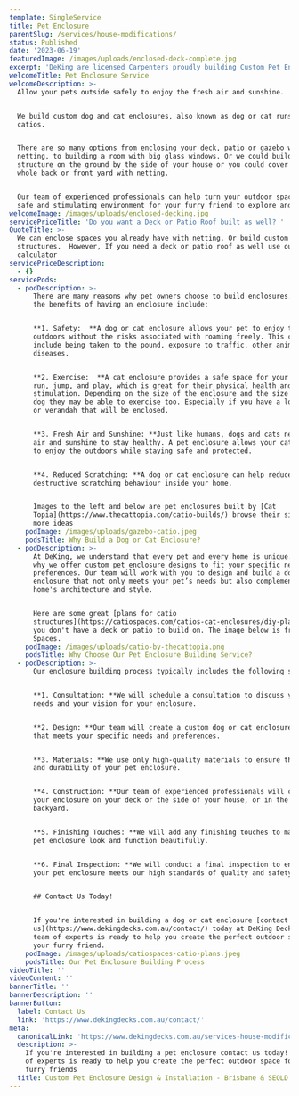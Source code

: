 ```yaml
---
template: SingleService
title: Pet Enclosure
parentSlug: /services/house-modifications/
status: Published
date: '2023-06-19'
featuredImage: /images/uploads/enclosed-deck-complete.jpg
excerpt: 'DeKing are licensed Carpenters proudly building Custom Pet Enclosures '
welcomeTitle: Pet Enclosure Service
welcomeDescription: >-
  Allow your pets outside safely to enjoy the fresh air and sunshine. 


  We build custom dog and cat enclosures, also known as dog or cat runs or
  catios. 


  There are so many options from enclosing your deck, patio or gazebo with
  netting, to building a room with big glass windows. Or we could build a custom
  structure on the ground by the side of your house or you could cover your
  whole back or front yard with netting. 


  Our team of experienced professionals can help turn your outdoor space into a
  safe and stimulating environment for your furry friend to explore and enjoy.
welcomeImage: /images/uploads/enclosed-decking.jpg
servicePriceTitle: 'Do you want a Deck or Patio Roof built as well? '
QuoteTitle: >-
  We can enclose spaces you already have with netting. Or build custom wooden
  structures.  However, If you need a deck or patio roof as well use our
  calculator
servicePriceDescription:
  - {}
servicePods:
  - podDescription: >-
      There are many reasons why pet owners choose to build enclosures. Some of
      the benefits of having an enclosure include:


      **1. Safety:  **A dog or cat enclosure allows your pet to enjoy the
      outdoors without the risks associated with roaming freely. This can
      include being taken to the pound, exposure to traffic, other animals, and
      diseases.


      **2. Exercise:  **A cat enclosure provides a safe space for your cat to
      run, jump, and play, which is great for their physical health and mental
      stimulation. Depending on the size of the enclosure and the size of the
      dog they may be able to exercise too. Especially if you have a long deck
      or verandah that will be enclosed.


      **3. Fresh Air and Sunshine: **Just like humans, dogs and cats need fresh
      air and sunshine to stay healthy. A pet enclosure allows your cat or dog
      to enjoy the outdoors while staying safe and protected.


      **4. Reduced Scratching: **A dog or cat enclosure can help reduce
      destructive scratching behaviour inside your home.


      Images to the left and below are pet enclosures built by [Cat
      Topia](https://www.thecattopia.com/catio-builds/) browse their site to see
      more ideas
    podImage: /images/uploads/gazebo-catio.jpeg
    podsTitle: Why Build a Dog or Cat Enclosure?
  - podDescription: >-
      At DeKing, we understand that every pet and every home is unique. That's
      why we offer custom pet enclosure designs to fit your specific needs and
      preferences. Our team will work with you to design and build a dog or cat
      enclosure that not only meets your pet’s needs but also complements your
      home's architecture and style.


      Here are some great [plans for catio
      structures](https://catiospaces.com/catios-cat-enclosures/diy-plans/) if
      you don't have a deck or patio to build on. The image below is from Catio
      Spaces.
    podImage: /images/uploads/catio-by-thecattopia.png
    podsTitle: Why Choose Our Pet Enclosure Building Service?
  - podDescription: >-
      Our enclosure building process typically includes the following steps:


      **1. Consultation: **We will schedule a consultation to discuss your pet's
      needs and your vision for your enclosure.


      **2. Design: **Our team will create a custom dog or cat enclosure design
      that meets your specific needs and preferences.


      **3. Materials: **We use only high-quality materials to ensure the safety
      and durability of your pet enclosure.


      **4. Construction: **Our team of experienced professionals will construct
      your enclosure on your deck or the side of your house, or in the front or
      backyard.


      **5. Finishing Touches: **We will add any finishing touches to make your
      pet enclosure look and function beautifully.


      **6. Final Inspection: **We will conduct a final inspection to ensure that
      your pet enclosure meets our high standards of quality and safety.


      ## Contact Us Today!


      If you're interested in building a dog or cat enclosure [contact
      us](https://www.dekingdecks.com.au/contact/) today at DeKing Decks! Our
      team of experts is ready to help you create the perfect outdoor space for
      your furry friend.
    podImage: /images/uploads/catiospaces-catio-plans.jpeg
    podsTitle: Our Pet Enclosure Building Process
videoTitle: ''
videoContent: ''
bannerTitle: ''
bannerDescription: ''
bannerButton:
  label: Contact Us
  link: 'https://www.dekingdecks.com.au/contact/'
meta:
  canonicalLink: 'https://www.dekingdecks.com.au/services-house-modifications/pet-enclosure/'
  description: >-
    If you're interested in building a pet enclosure contact us today! Our team
    of experts is ready to help you create the perfect outdoor space for your
    furry friends
  title: Custom Pet Enclosure Design & Installation - Brisbane & SEQLD
---
```


